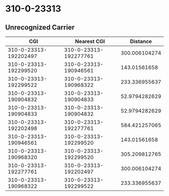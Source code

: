 # 310-0-23313
## Unrecognized Carrier


| CGI | Nearest CGI | Distance |
|-----|-------------|----------|
| 310-0-23313-192202497 | 310-0-23313-192277761 | 300.006104274 |
| 310-0-23313-192299520 | 310-0-23313-190946561 | 143.01561658 |
| 310-0-23313-192299522 | 310-0-23313-190968322 | 233.336955637 |
| 310-0-23313-190904832 | 310-0-23313-190904833 | 52.9794282629 |
| 310-0-23313-190904833 | 310-0-23313-190904832 | 52.9794282629 |
| 310-0-23313-192202498 | 310-0-23313-192277761 | 584.421257065 |
| 310-0-23313-190946561 | 310-0-23313-192299520 | 143.01561658 |
| 310-0-23313-190968320 | 310-0-23313-192299520 | 305.209812765 |
| 310-0-23313-192277761 | 310-0-23313-192202497 | 300.006104274 |
| 310-0-23313-190968322 | 310-0-23313-192299522 | 233.336955637 |
